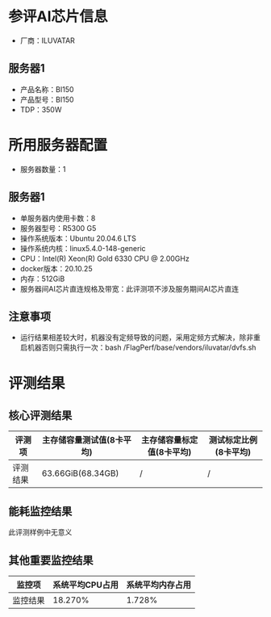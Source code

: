 # 参评AI芯片信息

* 厂商：ILUVATAR

## 服务器1

- 产品名称：BI150
- 产品型号：BI150
- TDP：350W

# 所用服务器配置

* 服务器数量：1

## 服务器1

* 单服务器内使用卡数：8
* 服务器型号：R5300 G5
* 操作系统版本：Ubuntu 20.04.6 LTS
* 操作系统内核：linux5.4.0-148-generic
* CPU：Intel(R) Xeon(R) Gold 6330 CPU @ 2.00GHz
* docker版本：20.10.25
* 内存：512GiB
* 服务器间AI芯片直连规格及带宽：此评测项不涉及服务期间AI芯片直连

## 注意事项

* 运行结果相差较大时，机器没有定频导致的问题，采用定频方式解决，除非重启机器否则只需执行一次：bash /FlagPerf/base/vendors/iluvatar/dvfs.sh 

# 评测结果

## 核心评测结果

| 评测项  | 主存储容量测试值(8卡平均)    | 主存储容量标定值(8卡平均) | 测试标定比例(8卡平均) |
| ---- | ----------------- | -------------- | ------------ |
| 评测结果 | 63.66GiB(68.34GB) | /          | /       |

## 能耗监控结果

此评测样例中无意义

## 其他重要监控结果

| 监控项  | 系统平均CPU占用 | 系统平均内存占用 |
| ---- | --------- | -------- |
| 监控结果 | 18.270%    | 1.728%   |
